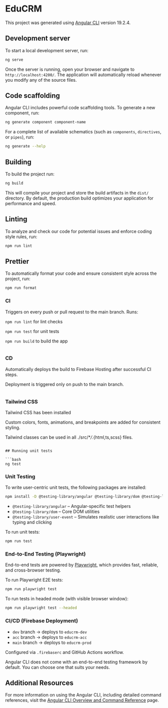 # EduCRM

This project was generated using [Angular CLI](https://github.com/angular/angular-cli) version 19.2.4.

## Development server

To start a local development server, run:

```bash
ng serve
```

Once the server is running, open your browser and navigate to `http://localhost:4200/`. The application will automatically reload whenever you modify any of the source files.

## Code scaffolding

Angular CLI includes powerful code scaffolding tools. To generate a new component, run:

```bash
ng generate component component-name
```

For a complete list of available schematics (such as `components`, `directives`, or `pipes`), run:

```bash
ng generate --help
```

## Building

To build the project run:

```bash
ng build
```

This will compile your project and store the build artifacts in the `dist/` directory. By default, the production build optimizes your application for performance and speed.

## Linting

To analyze and check our code for potential issues and enforce coding style rules, run:

```bash
npm run lint

```

## Prettier

To automatically format your code and ensure consistent style across the project, run:

```bash
npm run format

```

### CI

Triggers on every push or pull request to the main branch.
Runs:

`npm run lint` for lint checks

`npm run test` for unit tests

`npm run build` to build the app

```

```

### CD

Automatically deploys the build to Firebase Hosting after successful CI steps.

Deployment is triggered only on push to the main branch.

```

```

### Tailwind CSS

Tailwind CSS has been installed

Custom colors, fonts, animations, and breakpoints are added for consistent styling.

Tailwind classes can be used in all ./src/\*_/_.{html,ts,scss} files.

````

## Running unit tests

```bash
ng test
````

### Unit Testing

To write user-centric unit tests, the following packages are installed:

```bash
npm install -D @testing-library/angular @testing-library/dom @testing-library/user-event
```

- `@testing-library/angular` – Angular-specific test helpers
- `@testing-library/dom` – Core DOM utilities
- `@testing-library/user-event` – Simulates realistic user interactions like typing and clicking

To run unit tests:

```bash
npm run test
```

### End-to-End Testing (Playwright)

End-to-end tests are powered by [Playwright](https://playwright.dev), which provides fast, reliable, and cross-browser testing.

To run Playwright E2E tests:

```bash
npm run playwright test
```

To run tests in headed mode (with visible browser window):

```bash
npm run playwright test --headed
```

### CI/CD (Firebase Deployment)

- `dev` branch → deploys to `educrm-dev`
- `acc` branch → deploys to `educrm-acc`
- `main` branch → deploys to `educrm-prod`

Configured via `.firebaserc` and GitHub Actions workflow.

Angular CLI does not come with an end-to-end testing framework by default. You can choose one that suits your needs.

## Additional Resources

For more information on using the Angular CLI, including detailed command references, visit the [Angular CLI Overview and Command Reference](https://angular.dev/tools/cli) page.
